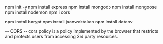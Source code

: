 npm init -y
npm install express
npm install mongodb
npm install mongoose
npm install nodemon
npm i cors

npm install bcrypt
npm install jsonwebtoken
npm install dotenv

<!-- mongooes.connect("mongodb+srv://mishakmanuel:ROcA1kUfF4w9pwbs@cluster0.zcwmmue.mongodb.net/?retryWrites=true&w=majority&appName=Cluster0").then(()=>{
    console.log("Connectido successfully!");
}).catch(()=>{
    console.log("Failed to connect");
}); -->


-- CORS --
cors policy is a policy implemented by the browser that restricts and protects users from accessing 3rd party resources.
